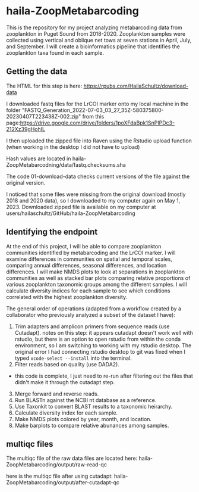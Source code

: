 # haila-ZoopMetabarcoding

This is the repository for my project analyzing metabarcoding data from zooplankton in Puget Sound from 2018-2020. Zooplankton samples were collected using vertical and oblique net tows at seven stations in April, July, and September. I will create a bioinformatics pipeline that identifies the zooplankton taxa found in each sample.

## Getting the data
The HTML for this step is here: https://rpubs.com/HailaSchultz/download-data

I downloaded fastq files for the LrCOI marker onto my local machine in the folder "FASTQ_Generation_2022-07-03_03_27_35Z-580375800-20230407T223438Z-002.zip" from this page:https://drive.google.com/drive/folders/1poXFdaBpk1SnPIPDc3-212Xz39gHohIL

I then uploaded the zipped file into Raven using the Rstudio upload function (when working in the desktop I did not have to upload)

Hash values are located in haila-ZoopMetabarcodning/data/fastq.checksums.sha

The code 01-download-data checks current versions of the file against the original version.

I noticed that some files were missing from the original download (mostly 2018 and 2020 data), so I downloaded to my computer again on May 1, 2023. Downloaded zipped file is available on my computer at users/hailaschultz/GitHub/haila-ZoopMetabarcoding


## Identifying the endpoint

At the end of this project, I will be able to compare zooplankton communities identified by metabarcoding and the LrCOI marker. I will examine differences in communities on spatial and temporal scales, comparing annual differences, seasonal differences, and location differences. I will make NMDS plots to look at separations in zooplankton communities as well as stacked bar plots comparing relative proportions of various zooplankton taxonomic groups among the different samples. I will calculate diversity indices for each sample to see which conditions correlated with the highest zooplankton diversity.

The general order of operations (adapted from a workflow created by a collaborator who previously analyzed a subset of the dataset I have):

1. Trim adapters and amplicon primers from sequence reads (use Cutadapt).
notes on this step: it appears cutadapt doesn't work well with rstudio, but there is an option to open rstudio from within the conda environment, so I am switching to working with my rstudio desktop. The original error I had connecting rstudio desktop to git was fixed when I typed `xcode-select --install` into the terminal.
2. Filter reads based on quality (use DADA2).
- this code is complete, I just need to re-run after filtering out the files that didn't make it through the cutadapt step.
3. Merge forward and reverse reads.
4. Run BLASTn against the NCBI nt database as a reference.
5. Use Taxonkit to convert BLAST results to a taxonomic heirarchy.
6. Calculate diversity index for each sample.
7. Make NMDS plots colored by year, month, and location.
8. Make barplots to compare relative abunances among samples.

## multiqc files 
The multiqc file of the raw data files are located here: haila-ZoopMetabarcoding/output/raw-read-qc

here is the multiqc file after using cutadapt: haila-ZoopMetabarcoding/output/after-cutadapt-qc

